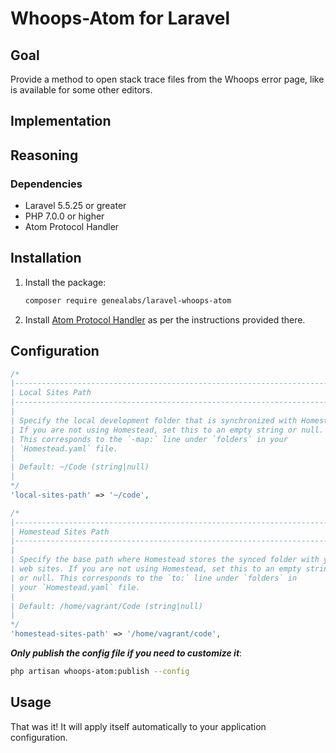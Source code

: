 # Whoops-Atom for Laravel
## Goal
Provide a method to open stack trace files from the Whoops error page, like is
available for some other editors.

## Implementation

## Reasoning

### Dependencies
- Laravel 5.5.25 or greater
- PHP 7.0.0 or higher
- Atom Protocol Handler

## Installation
1. Install the package:
   ```sh
   composer require genealabs/laravel-whoops-atom
   ```

2. Install [Atom Protocol Handler](https://github.com/WizardOfOgz/atom-handler)
as per the instructions provided there.

## Configuration
```php
/*
|--------------------------------------------------------------------------
| Local Sites Path
|--------------------------------------------------------------------------
|
| Specify the local development folder that is synchronized with Homestead.
| If you are not using Homestead, set this to an empty string or null.
| This corresponds to the `-map:` line under `folders` in your
| `Homestead.yaml` file.
|
| Default: ~/Code (string|null)
|
*/
'local-sites-path' => '~/code',

/*
|--------------------------------------------------------------------------
| Homestead Sites Path
|--------------------------------------------------------------------------
|
| Specify the base path where Homestead stores the synced folder with your
| web sites. If you are not using Homestead, set this to an empty string
| or null. This corresponds to the `to:` line under `folders` in
| your `Homestead.yaml` file.
|
| Default: /home/vagrant/Code (string|null)
|
*/
'homestead-sites-path' => '/home/vagrant/code',
```

___Only publish the config file if you need to customize it___:
```sh
php artisan whoops-atom:publish --config
```

## Usage
That was it! It will apply itself automatically to your application
configuration.
